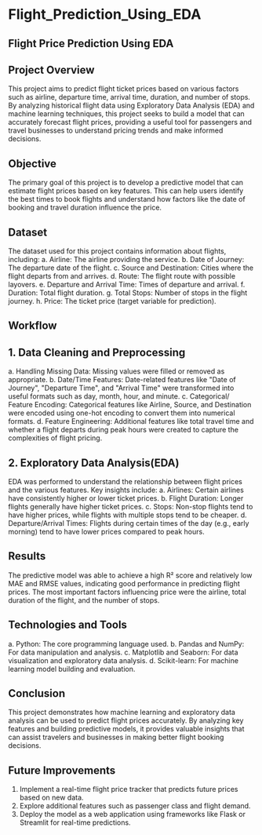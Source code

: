 # Flight_Prediction_Using_EDA
## Flight Price Prediction Using EDA
## Project Overview
This project aims to predict flight ticket prices based on various factors such as airline, departure time, arrival time, duration, and number of stops. By analyzing historical flight data using Exploratory Data Analysis (EDA) and machine learning techniques, this project seeks to build a model that can accurately forecast flight prices, providing a useful tool for passengers and travel businesses to understand pricing trends and make informed decisions.
## Objective
The primary goal of this project is to develop a predictive model that can estimate flight prices based on key features. This can help users identify the best times to book flights and understand how factors like the date of booking and travel duration influence the price.
## Dataset
The dataset used for this project contains information about flights, including:
a. Airline: The airline providing the service.
b. Date of Journey: The departure date of the flight.
c. Source and Destination: Cities where the flight departs from and arrives.
d. Route: The flight route with possible layovers.
e. Departure and Arrival Time: Times of departure and arrival.
f. Duration: Total flight duration.
g. Total Stops: Number of stops in the flight journey.
h. Price: The ticket price (target variable for prediction).
## Workflow
## 1. Data Cleaning and  Preprocessing
   a. Handling Missing Data: Missing values were filled or removed as appropriate.
   b. Date/Time Features: Date-related features like "Date of Journey", "Departure Time", and 
      "Arrival Time" were transformed into useful formats such as day, month, hour, and minute.
   c. Categorical/ Feature  Encoding: Categorical features like Airline, Source, and 
      Destination were encoded using one-hot encoding to convert them into numerical formats.
   d. Feature Engineering: Additional features like total travel time and whether a flight 
      departs during peak hours were created to capture the complexities of flight pricing.
## 2. Exploratory Data Analysis(EDA)
   EDA was performed to understand the relationship between flight prices and the various 
   features. Key insights include:
     a. Airlines: Certain airlines have consistently higher or lower ticket prices.
     b. Flight Duration: Longer flights generally have higher ticket prices.
     c. Stops: Non-stop flights tend to have higher prices, while flights with multiple stops 
        tend to be cheaper.
     d. Departure/Arrival Times: Flights during certain times of the day (e.g., early morning)          tend to have lower prices compared to peak hours.
## Results
The predictive model was able to achieve a high R² score and relatively low MAE and RMSE values, indicating good performance in predicting flight prices.
The most important factors influencing price were the airline, total duration of the flight, and the number of stops.
## Technologies and Tools
   a. Python: The core programming language used.
   b. Pandas and NumPy: For data manipulation and analysis.
   c. Matplotlib and Seaborn: For data visualization and exploratory data analysis.
   d. Scikit-learn: For machine learning model building and evaluation.
## Conclusion
This project demonstrates how machine learning and exploratory data analysis can be used to predict flight prices accurately. By analyzing key features and building predictive models, it provides valuable insights that can assist travelers and businesses in making better flight booking decisions.
## Future Improvements
1. Implement a real-time flight price tracker that predicts future prices based on new data.
2. Explore additional features such as passenger class and flight demand.
3. Deploy the model as a web application using frameworks like Flask or Streamlit for real-time predictions.
